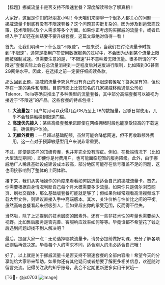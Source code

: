 【标题】挪威流量卡是否支持不限速套餐？深度解读带你了解真相！

大家好，这里是你们的好朋友小明！今天咱们来聊聊一个很多人都关心的问题——挪威流量卡到底有没有不限速套餐？这个问题其实挺复杂的，因为涉及到运营商政策、技术限制以及个人需求等多个方面。如果你正考虑购买挪威的流量卡，或者已经入手了却还在纠结要不要升级套餐，这篇文章绝对值得一看！

首先，让我们明确一下什么是“不限速”。一般来说，当我们在讨论流量卡时提到“不限速”，通常是指用户在使用数据服务的过程中，不会因为达到某个流量上限而被强制减速。但需要注意的是，“不限速”并不意味着无限流量。很多所谓的“不限速”套餐实际上会在总流量消耗到一定程度后对速度进行限制，比如降到3G甚至2G网络水平。因此，在选择之前一定要仔细阅读条款。

那么回到正题，挪威的流量卡究竟有没有真正的不限速套餐呢？答案是有的，但也存在一定的条件和限制。目前市面上比较知名的几家挪威移动通信公司如Telenor、Telia等确实推出了多种类型的流量套餐，其中部分高端套餐可以被视为接近于“不限速”的产品。这些套餐的特点包括：

1. **大流量包**：用户每月可以获得几百GB乃至上TB的数据量，足够日常使用，几乎不会轻易触碰到限速门槛。
2. **高速优先接入**：某些高级套餐承诺即使在网络拥堵时段也能享受较高的下载速率，确保用户体验。
3. **无额外费用**：一旦超过基础配额，虽然可能会降低网速，但不再收取额外费用，这一点对于预算敏感型用户来说非常重要。

不过，即便是这样的顶级套餐，也并非完全没有瑕疵。例如，在极端情况下（比如大型活动期间），即便你是付费用户，也可能面临短暂的服务降级。此外，由于挪威地广人稀且基础设施建设成本较高，部分地区可能存在信号覆盖不足的问题，这也间接影响到了整体的上网体验。

接下来，我们从实际操作的角度来看看如何挑选最适合自己的挪威流量卡。首先，你需要根据自身情况判断自己每个月大概需要多少流量。如果你只是偶尔浏览网页、刷社交媒体，那么基础版套餐可能就足够了；但如果你经常观看高清视频或下载大型文件，则建议直接入手中高端版本。其次，关注价格与性价比之间的平衡。虽然高端套餐看起来很吸引人，但如果超出你的承受范围，反而得不偿失。

当然啦，除了上述提到的技术层面的因素外，还有一些非技术性的考量也需要纳入视野。比如售后服务是否完善、客服响应效率如何等等。毕竟谁都不希望花了钱之后遇到问题却找不到人解决吧？

最后，提醒大家一点：无论选择哪款流量卡，请务必提前做好功课，充分了解各项细则后再做决定。毕竟每个人的需求不同，适合别人的未必适合自己哦！

好了，以上就是关于挪威流量卡是否支持不限速套餐的全部内容啦！希望今天的分享能给大家带来帮助。如果你还有其他疑问或者想要了解更多相关信息，欢迎随时留言交流。记得关注我的知乎账号，我会不定期更新更多实用干货哦～

[TG💪+ @jx0703 ![Image](https://github.com/user-attachments/assets/dbca1d08-cadb-493c-b0ec-ad6f7a83f270)]